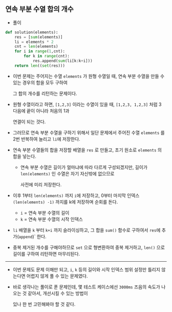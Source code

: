## 연속 부분 수열 합의 개수   

- 풀이   

```python   
def solution(elements):
    res = [sum(elements)]
    li = elements * 2
    cnt = len(elements)
    for i in range(1,cnt):
        for k in range(cnt):
            res.append(sum(li[k:k+i]))
    return len((set(res)))
```   

- 이번 문제는 주어지는 수열 `elements` 가 원형 수열일 때, 연속 부분 수열을 만들 수 있는 경우의 합을 모두 구하여   
  
  그 합의 개수를 리턴하는 문제이다.    
  
- 원형 수열이라고 하면, `[1,2,3]` 이라는 수열이 있을 때, `[1,2,3, 1,2,3]` 처럼 3 다음에 끝이 아니라 처음의 1과   
  
  연결이 되는 것다.   
  
- 그러므로 연속 부분 수열을 구하기 위해서 일단 문제에서 주어진 수열 `elements` 를 2번 반복하여 늘리고 `li`에 저장한다.      

- 연속 부분 수열들의 합을 저장할 배열을 `res` 로 만들고, 초기 원소로 `elements` 의 합을 넣는다.   

  - 연속 부분 수열은 길이가 얼마냐에 따라 다르게 구성되겠지만, 길이가 `len(elements)` 인 수열은 자기 자신밖에 없으므로    
    
    사전에 미리 저장한다.    
    
- 이후 1부터 `len(elements)` 까지 `i`에 저장하고, 0부터 마지막 인덱스 `(len(elements) -1)` 까지를 k에 저장하며 순회를 돈다.   
  
  - `i` = 연속 부분 수열의 길이      
  - `k` = 연속 부분 수열의 시작 인덱스      

- `li` 배열을 `k` 부터 `k+i` 까지 슬라이싱하고, 그 합을 `sum()` 함수로 구하여서 `res`에 추가(`append`)` 한다.    

- 중복 제거된 개수를 구해야하므로 `set` 으로 형변환하여 중복 제거하고, `len()` 으로 길이를 구하여 리턴하면 마무리된다.   

<hr>   

- 이번 문제도 문제 이해만 되고, `i`, `k` 등의 길이와 시작 인덱스 범위 설정만 틀리지 않는다면 어렵지 않게 풀 수 있는 문제였다.  

- 바로 생각나는 풀이로 푼 문제인데, 몇 테스트 케이스에선 `3000ms` 즈음의 속도가 나오는 것 같아서, 개선시킬 수 있는 방법이   
  
  있나 한 번 고민해봐야 할 것 같다.   
  
  

